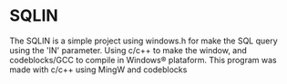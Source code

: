 # SQLIN
The SQLIN is a simple project using windows.h for make the SQL query using the 'IN' parameter. Using c/c++ to make the window, and codeblocks/GCC to compile in Windows® plataform.
This program was made with c/c++ using MingW and codeblocks

